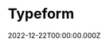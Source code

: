 ---
title: Typeform
website: https://www.typeform.com/
date: 2022-12-22T00:00:00.000Z
description: ""
ssg:
  - Next
css:

cms:
  - Forestry
category:
  - Saas
draft: false
---